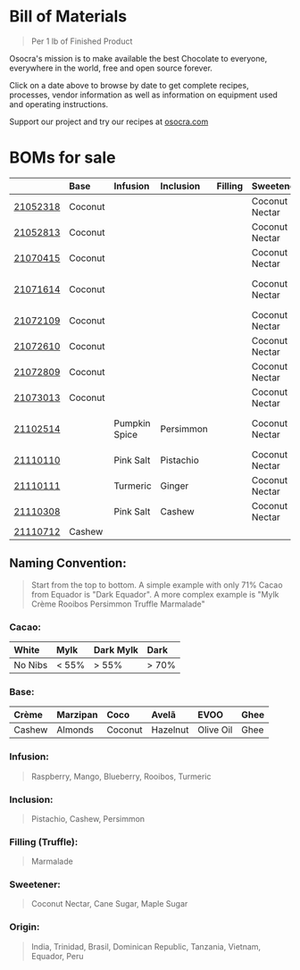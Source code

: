 # Bill of Materials
> Per 1 lb of Finished Product
 
Osocra's mission is to make available the best Chocolate to everyone, everywhere in the world, free and open source forever.

Click on a date above to browse by date to get complete recipes, processes, vendor information as well as information on equipment used and operating instructions. 

Support our project and try our recipes at [osocra.com](https://osocra.com)

# BOMs for sale

|                         | Base    | Infusion      | Inclusion | Filling  | Sweetener      | Origin   | Cacao   | Name          |
| :---                    | :---    | :---          | :---      | :---     | :---           | :---     | ---:    | :---          |
|[21052318](2021/05/23/18)| Coconut |               |           |          | Coconut Nectar | India    | Dark    | Coco India    |
|[21052813](2021/05/28/13)| Coconut |               |           |          | Coconut Nectar | Trinidad | Dark    | Coco Trinidad |
|[21070415](2021/07/04/15)| Coconut |               |           |          | Coconut Nectar | Brasil   | Dark    | Coco Brasil   |
|[21071614](2021/07/16/14)| Coconut |               |           |          | Coconut Nectar | Brasil   | Dark    | Coco Dominican Republic |
|[21072109](2021/07/21/09)| Coconut |               |           |          | Coconut Nectar | Brasil   | Dark    | Coco Tanzania |
|[21072610](2021/07/26/10)| Coconut |               |           |          | Coconut Nectar | Brasil   | Dark    | Coco Vietnam  |
|[21072809](2021/07/28/09)| Coconut |               |           |          | Coconut Nectar | Brasil   | Dark    | Coco Ecuador  |
|[21073013](2021/07/30/13)| Coconut |               |           |          | Coconut Nectar | Brasil   | Dark    | Coco Peru     |
|[21102514](2021/10/25/14)|         | Pumpkin Spice | Persimmon |          | Coconut Nectar | Varies   | Dark    | Pumpkin Spice Persimmon |
|[21110110](2021/11/01/10)|         | Pink Salt     | Pistachio |          | Coconut Nectar | Varies   | Dark    | Pink Salt Pistachio |
|[21110111](2021/11/01/11)|         | Turmeric      | Ginger    |          | Coconut Nectar | Varies   | Dark    | Turmeric Ginger |
|[21110308](2021/11/03/08)|         | Pink Salt     | Cashew    |          | Coconut Nectar | Varies   | Dark    | Pink Salt Cashew |
|[21110712](2021/11/07/12)| Cashew  |               |           |          |                | Varies   | Dark    | Crème         |

## Naming Convention:
> Start from the top to bottom. A simple example with only 71% Cacao from Equador is "Dark Equador". A more complex example is "Mylk Crème Rooibos Persimmon Truffle Marmalade"

### Cacao:

| White    | Mylk    | Dark Mylk | Dark   |
| :---     | :---    | :---      | :---   |
| No Nibs  | < 55%   |> 55%      |> 70%   |

### Base:

| Crème     | Marzipan   | Coco      | Avelã     | EVOO       | Ghee    |
| :---      | :---       | :---      | :---      | :---       | :---    |
| Cashew    | Almonds    | Coconut   | Hazelnut  | Olive Oil  | Ghee    |

### Infusion:
> Raspberry, Mango, Blueberry, Rooibos, Turmeric

### Inclusion:
> Pistachio, Cashew, Persimmon

### Filling (Truffle):
> Marmalade

### Sweetener:
> Coconut Nectar, Cane Sugar, Maple Sugar

### Origin:
> India, Trinidad, Brasil, Dominican Republic, Tanzania, Vietnam, Equador, Peru
